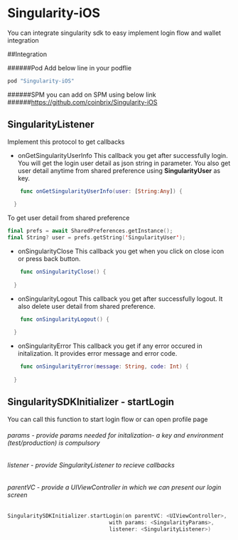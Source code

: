# Singularity-iOS
You  can integrate singularity sdk to easy implement login flow and wallet integration

##Integration

######Pod
Add below line in your podflie
```ruby
pod "Singularity-iOS"
```
######SPM
you can add on SPM using below link
######https://github.com/coinbrix/Singularity-iOS

## SingularityListener

Implement this protocol to get callbacks

- onGetSingularityUserInfo
This callback you get after successfully login. You will get the login user detail as json string in parameter.
You also get user detail anytime from shared preference using **SingularityUser** as key.
```swift
    func onGetSingularityUserInfo(user: [String:Any]) {
   
  }
```
To get user detail from shared preference
```swift
final prefs = await SharedPreferences.getInstance();
final String? user = prefs.getString('SingularityUser');
```

- onSingularityClose
This callback you get when you click on close icon or press back button.
```swift
    func onSingularityClose() {
   
  }
```

- onSingularityLogout
This callback you get after successfully logout. It also delete user detail from shared preference.
```swift
    func onSingularityLogout() {
  
  }
```

- onSingularityError
This callback you get if any error occured in initalization. It provides error message and error code.
```swift
    func onSingularityError(message: String, code: Int) {
  
  }
```

## SingularitySDKInitializer - startLogin
You can call this function to start login flow or can open profile page
  ###### params - provide params needed for initalization- a key and environment (test/production) is compulsory
  ###### listener - provide SingularityListener to recieve callbacks
  ###### parentVC - provide a UIViewController in which we can present our login screen
  ```swift
SingularitySDKInitializer.startLogin(on parentVC: <UIViewController>,
                                  with params: <SingularityParams>,
                                  listener: <SingularityListener>)
  
```
  
  
  
